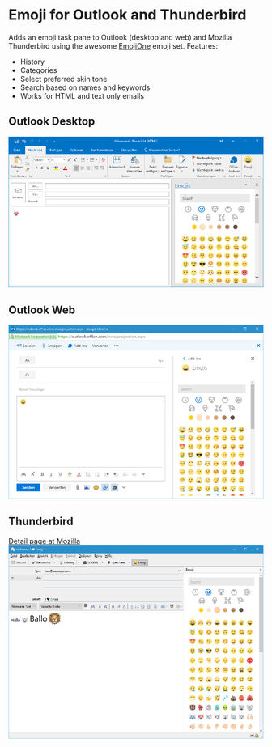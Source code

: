 # Emoji for Outlook and Thunderbird

Adds an emoji task pane to Outlook (desktop and web) and Mozilla Thunderbird using the awesome [EmojiOne](http://emojione.com) emoji set. Features:

* History
* Categories
* Select preferred skin tone
* Search based on names and keywords
* Works for HTML and text only emails

## Outlook Desktop
![Outlook 2016](Images/desktop.png "Outlook 2016")

## Outlook Web
![Office 365](Images/web.png "Office 365")

## Thunderbird
[Detail page at Mozilla](https://addons.mozilla.org/de/thunderbird/addon/emojiaddin/)
![Thunderbird](Images/thunderbird.png "Thunderbird")
